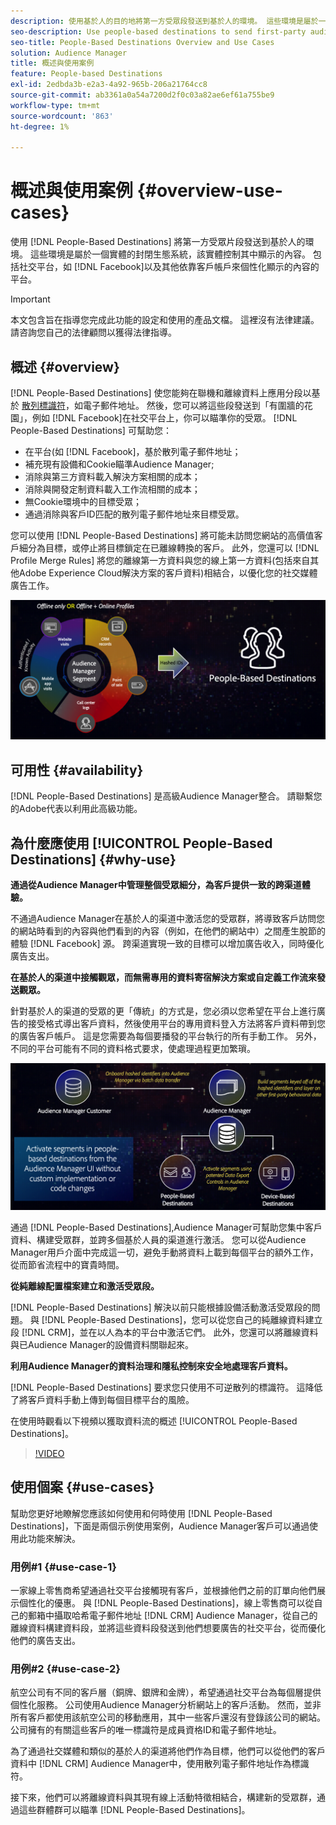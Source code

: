 ```yaml
---
description: 使用基於人的目的地將第一方受眾段發送到基於人的環境。 這些環境是屬於一個實體的封閉生態系統，該實體控制其中顯示的內容。 這些平台包括Facebook等社交平台，以及依靠客戶賬戶來個性化顯示內容的其他平台。
seo-description: Use people-based destinations to send first-party audience segments to people-based environments. These environments are closed ecosystems belonging to one entity that controls the content that is being displayed within it. They include social platforms such as Facebook, and other platforms that rely on customer accounts to personalize the displayed content.
seo-title: People-Based Destinations Overview and Use Cases
solution: Audience Manager
title: 概述與使用案例
feature: People-based Destinations
exl-id: 2edbda3b-e2a3-4a92-965b-206a21764cc8
source-git-commit: ab3361a0a54a7200d2f0c03a82ae6ef61a755be9
workflow-type: tm+mt
source-wordcount: '863'
ht-degree: 1%

---
```


# 概述與使用案例 {#overview-use-cases}

使用 [!DNL People-Based Destinations] 將第一方受眾片段發送到基於人的環境。 這些環境是屬於一個實體的封閉生態系統，該實體控制其中顯示的內容。 包括社交平台，如 [!DNL Facebook]以及其他依靠客戶帳戶來個性化顯示的內容的平台。

>[!IMPORTANT]
>本文包含旨在指導您完成此功能的設定和使用的產品文檔。 這裡沒有法律建議。 請咨詢您自己的法律顧問以獲得法律指導。

## 概述 {#overview}

[!DNL People-Based Destinations] 使您能夠在聯機和離線資料上應用分段以基於 [散列標識符](people-based-destinations-prerequisites.md#hashing-requirements)，如電子郵件地址。 然後，您可以將這些段發送到「有圍牆的花園」，例如 [!DNL Facebook]在社交平台上，你可以瞄準你的受眾。 [!DNL People-Based Destinations] 可幫助您：

* 在平台(如 [!DNL Facebook]，基於散列電子郵件地址；
* 補充現有設備和Cookie瞄準Audience Manager;
* 消除與第三方資料載入解決方案相關的成本；
* 消除與開發定制資料載入工作流相關的成本；
* 無Cookie環境中的目標受眾；
* 通過消除與客戶ID匹配的散列電子郵件地址來目標受眾。

您可以使用 [!DNL People-Based Destinations] 將可能未訪問您網站的高價值客戶細分為目標，或停止將目標鎖定在已離線轉換的客戶。 此外，您還可以 [!DNL Profile Merge Rules] 將您的離線第一方資料與您的線上第一方資料(包括來自其他Adobe Experience Cloud解決方案的客戶資料)相結合，以優化您的社交媒體廣告工作。

![pbd概述](assets/pbd-overview.png)

## 可用性 {#availability}

[!DNL People-Based Destinations] 是高級Audience Manager整合。 請聯繫您的Adobe代表以利用此高級功能。

## 為什麼應使用 [!UICONTROL People-Based Destinations] {#why-use}

**通過從Audience Manager中管理整個受眾細分，為客戶提供一致的跨渠道體驗。**

不通過Audience Manager在基於人的渠道中激活您的受眾群，將導致客戶訪問您的網站時看到的內容與他們看到的內容（例如，在他們的網站中）之間產生脫節的體驗 [!DNL Facebook] 源。 跨渠道實現一致的目標可以增加廣告收入，同時優化廣告支出。

**在基於人的渠道中接觸觀眾，而無需專用的資料寄宿解決方案或自定義工作流來發送觀眾。**

針對基於人的渠道的受眾的更「傳統」的方式是，您必須以您希望在平台上進行廣告的接受格式導出客戶資料，然後使用平台的專用資料登入方法將客戶資料帶到您的廣告客戶帳戶。 這是您需要為每個要播發的平台執行的所有手動工作。 另外，不同的平台可能有不同的資料格式要求，使處理過程更加繁瑣。

![pbd概述](assets/pbd-diagram.png)

通過 [!DNL People-Based Destinations],Audience Manager可幫助您集中客戶資料、構建受眾群，並跨多個基於人員的渠道進行激活。 您可以從Audience Manager用戶介面中完成這一切，避免手動將資料上載到每個平台的額外工作，從而節省流程中的寶貴時間。

**從純離線配置檔案建立和激活受眾段。**

[!DNL People-Based Destinations] 解決以前只能根據設備活動激活受眾段的問題。 與 [!DNL People-Based Destinations]，您可以從您自己的純離線資料建立段 [!DNL CRM]，並在以人為本的平台中激活它們。 此外，您還可以將離線資料與已Audience Manager的設備資料關聯起來。

**利用Audience Manager的資料治理和隱私控制來安全地處理客戶資料。**

[!DNL People-Based Destinations] 要求您只使用不可逆散列的標識符。 這降低了將客戶資料手動上傳到每個目標平台的風險。

在使用時觀看以下視頻以獲取資料流的概述 [!UICONTROL People-Based Destinations]。

>[!VIDEO](https://video.tv.adobe.com/v/28968/)

## 使用個案 {#use-cases}

幫助您更好地瞭解您應該如何使用和何時使用 [!DNL People-Based Destinations]，下面是兩個示例使用案例，Audience Manager客戶可以通過使用此功能來解決。

### 用例#1 {#use-case-1}

一家線上零售商希望通過社交平台接觸現有客戶，並根據他們之前的訂單向他們展示個性化的優惠。 與 [!DNL People-Based Destinations]，線上零售商可以從自己的郵箱中攝取哈希電子郵件地址 [!DNL CRM] Audience Manager，從自己的離線資料構建資料段，並將這些資料段發送到他們想要廣告的社交平台，從而優化他們的廣告支出。

### 用例#2 {#use-case-2}

航空公司有不同的客戶層（銅牌、銀牌和金牌），希望通過社交平台為每個層提供個性化服務。 公司使用Audience Manager分析網站上的客戶活動。 然而，並非所有客戶都使用該航空公司的移動應用，其中一些客戶還沒有登錄該公司的網站。 公司擁有的有關這些客戶的唯一標識符是成員資格ID和電子郵件地址。

為了通過社交媒體和類似的基於人的渠道將他們作為目標，他們可以從他們的客戶資料中 [!DNL CRM] Audience Manager中，使用散列電子郵件地址作為標識符。

接下來，他們可以將離線資料與其現有線上活動特徵相結合，構建新的受眾群，通過這些群體群可以瞄準 [!DNL People-Based Destinations]。
